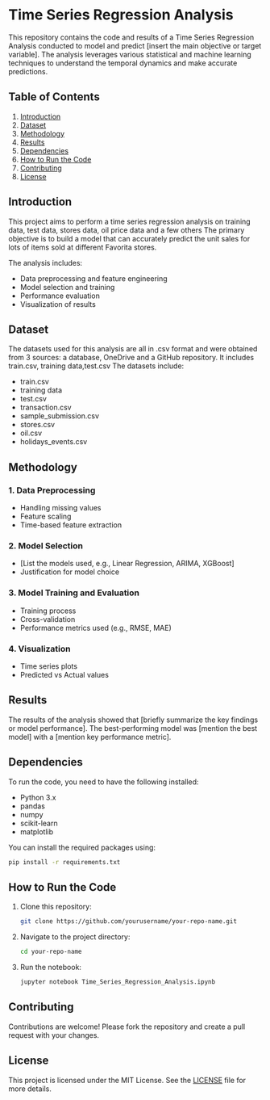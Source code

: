 # Time Series Regression Analysis

This repository contains the code and results of a Time Series Regression Analysis conducted to model and predict [insert the main objective or target variable]. The analysis leverages various statistical and machine learning techniques to understand the temporal dynamics and make accurate predictions.

## Table of Contents

1. [Introduction](#introduction)
2. [Dataset](#dataset)
3. [Methodology](#methodology)
4. [Results](#results)
5. [Dependencies](#dependencies)
6. [How to Run the Code](#how-to-run-the-code)
7. [Contributing](#contributing)
8. [License](#license)

## Introduction

This project aims to perform a time series regression analysis on training data, test data, stores data, oil price data and a few others The primary objective is to build a model that can accurately predict the unit sales for lots of items sold at different Favorita stores.

The analysis includes:
- Data preprocessing and feature engineering
- Model selection and training
- Performance evaluation
- Visualization of results

## Dataset

The datasets used for this analysis  are all in .csv format and were obtained from 3 sources: a database, OneDrive and a GitHub repository. 
It includes train.csv, training data,test.csv
The datasets include:
- train.csv
- training data
- test.csv
- transaction.csv
- sample_submission.csv
- stores.csv
- oil.csv
- holidays_events.csv

## Methodology

### 1. Data Preprocessing
- Handling missing values
- Feature scaling
- Time-based feature extraction

### 2. Model Selection
- [List the models used, e.g., Linear Regression, ARIMA, XGBoost]
- Justification for model choice

### 3. Model Training and Evaluation
- Training process
- Cross-validation
- Performance metrics used (e.g., RMSE, MAE)

### 4. Visualization
- Time series plots
- Predicted vs Actual values

## Results

The results of the analysis showed that [briefly summarize the key findings or model performance]. The best-performing model was [mention the best model] with a [mention key performance metric].

## Dependencies

To run the code, you need to have the following installed:

- Python 3.x
- pandas
- numpy
- scikit-learn
- matplotlib
  

You can install the required packages using:

```bash
pip install -r requirements.txt
```

## How to Run the Code

1. Clone this repository:
   ```bash
   git clone https://github.com/yourusername/your-repo-name.git
   ```
2. Navigate to the project directory:
   ```bash
   cd your-repo-name
   ```
3. Run the notebook:
   ```bash
   jupyter notebook Time_Series_Regression_Analysis.ipynb
   ```

## Contributing

Contributions are welcome! Please fork the repository and create a pull request with your changes.

## License

This project is licensed under the MIT License. See the [LICENSE](LICENSE) file for more details.

